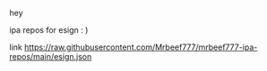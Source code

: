 hey 

ipa repos for esign : )

link 
https://raw.githubusercontent.com/Mrbeef777/mrbeef777-ipa-repos/main/esign.json
